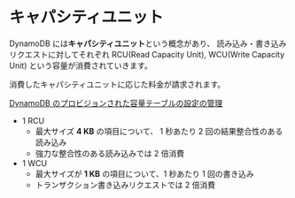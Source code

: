 # キャパシティユニット


DynamoDB には**キャパシティユニット**という概念があり、
読み込み・書き込みリクエストに対してそれぞれ RCU(Read Capacity Unit), WCU(Write Capacity Unit) という容量が消費されていきます。

消費したキャパシティユニットに応じた料金が請求されます。

[DynamoDB のプロビジョンされた容量テーブルの設定の管理](https://docs.aws.amazon.com/ja_jp/amazondynamodb/latest/developerguide/ProvisionedThroughput.html)

- 1 RCU
    - 最大サイズ **4 KB** の項目について、 1 秒あたり 2 回の結果整合性のある読み込み
    - 強力な整合性のある読み込みでは 2 倍消費
- 1 WCU
    - 最大サイズが **1 KB** の項目について、1 秒あたり 1 回の書き込み
    - トランザクション書き込みリクエストでは 2 倍消費